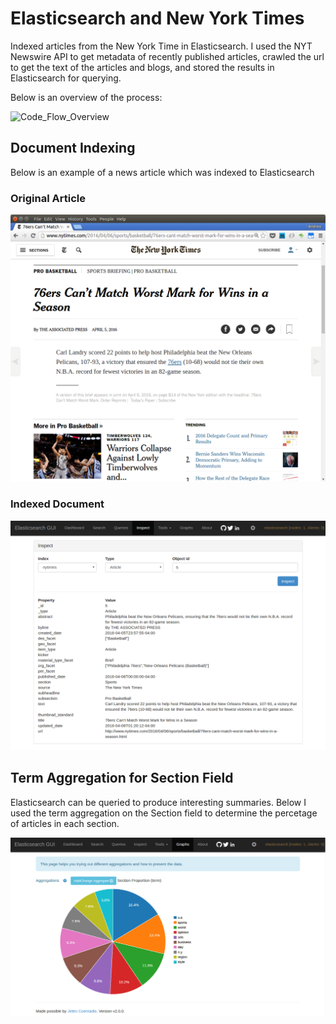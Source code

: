 # Elasticsearch and New York Times

Indexed articles from the New York Time in Elasticsearch. I used the NYT Newswire API to get metadata of recently published articles, crawled the url to get the text of the articles and blogs, and stored the results in Elasticsearch for querying.

Below is an overview of the process:

![Code_Flow_Overview](./img/Hw12_Overview.png)

## Document Indexing

Below is an example of a news article which was indexed to Elasticsearch

### Original Article

![Original Article](./img/NYT_article.png)

### Indexed Document

![Indexed Document](./img/NYT_indexed_doc.png)

## Term Aggregation for Section Field

Elasticsearch can be queried to produce interesting summaries. Below I used the term aggregation on the Section field to determine the percetage of articles in each section.

![Section Distribution](./img/NYT_SectionTermAgg.png)
